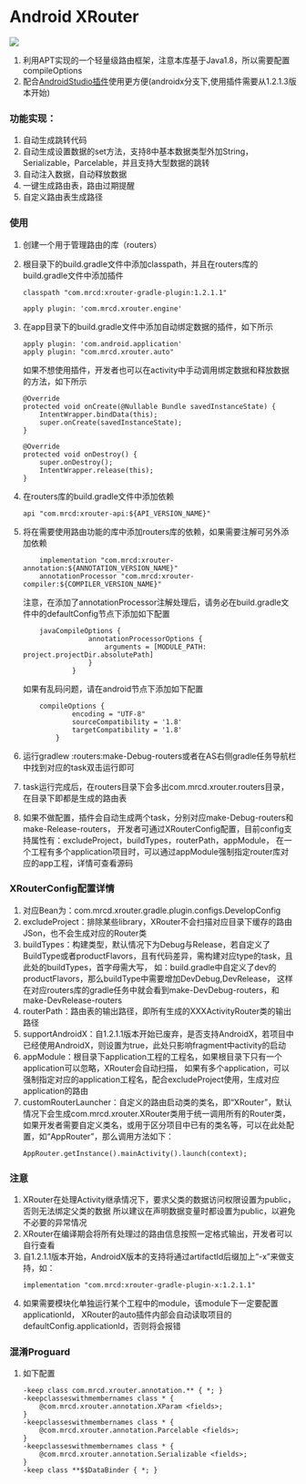# Android XRouter
![](https://img.shields.io/bintray/v/sevennight2012/maven/xrouter-api)    

1. 利用APT实现的一个轻量级路由框架，注意本库基于Java1.8，所以需要配置compileOptions
2. 配合[AndroidStudio插件](https://github.com/SevenNight2012/XRouter-Navigator)使用更方便(androidx分支下,使用插件需要从1.2.1.3版本开始)

### 功能实现：

1.  自动生成跳转代码
2.  自动生成设置数据的set方法，支持8中基本数据类型外加String，Serializable，Parcelable，并且支持大型数据的跳转
3.  自动注入数据，自动释放数据
4.  一键生成路由表，路由过期提醒
5.  自定义路由表生成路径

### 使用

1.  创建一个用于管理路由的库（routers）
2.  根目录下的build.gradle文件中添加classpath，并且在routers库的build.gradle文件中添加插件
    ```
    classpath "com.mrcd:xrouter-gradle-plugin:1.2.1.1"
    
    apply plugin: 'com.mrcd.xrouter.engine'
    ```
3.  在app目录下的build.gradle文件中添加自动绑定数据的插件，如下所示
    ```
    apply plugin: 'com.android.application'
    apply plugin: "com.mrcd.xrouter.auto"
    ```
    如果不想使用插件，开发者也可以在activity中手动调用绑定数据和释放数据的方法，如下所示
    ```
    @Override
    protected void onCreate(@Nullable Bundle savedInstanceState) {
        IntentWrapper.bindData(this);
        super.onCreate(savedInstanceState);
    }
    
    @Override
    protected void onDestroy() {
        super.onDestroy();
        IntentWrapper.release(this);
    }
    ```
4.  在routers库的build.gradle文件中添加依赖 
    ```
    api "com.mrcd:xrouter-api:${API_VERSION_NAME}"
    ```
5.  将在需要使用路由功能的库中添加routers库的依赖，如果需要注解可另外添加依赖 
    ```
        implementation "com.mrcd:xrouter-annotation:${ANNOTATION_VERSION_NAME}"
        annotationProcessor "com.mrcd:xrouter-compiler:${COMPILER_VERSION_NAME}"
    ```
    注意，在添加了annotationProcessor注解处理后，请务必在build.gradle文件中的defaultConfig节点下添加如下配置
    
    ```
        javaCompileOptions {
                    annotationProcessorOptions {
                        arguments = [MODULE_PATH: project.projectDir.absolutePath]
                    }
                }
    ```

    如果有乱码问题，请在android节点下添加如下配置

    ```
        compileOptions {
                encoding = "UTF-8"
                sourceCompatibility = '1.8'
                targetCompatibility = '1.8'
            }
    ```
6.  运行gradlew
    :routers:make-Debug-routers或者在AS右侧gradle任务导航栏中找到对应的task双击运行即可
7.  task运行完成后，在routers目录下会多出com.mrcd.xrouter.routers目录，在目录下即都是生成的路由表
8.  如果不做配置，插件会自动生成两个task，分别对应make-Debug-routers和make-Release-routers，
    开发者可通过XRouterConfig配置，目前config支持属性有：excludeProject，buildTypes，routerPath，appModule，
    在一个工程有多个application项目时，可以通过appModule强制指定router库对应的app工程，详情可查看源码    
    
### XRouterConfig配置详情    

1.  对应Bean为：com.mrcd.xrouter.gradle.plugin.configs.DevelopConfig
2.  excludeProject：排除某些library，XRouter不会扫描对应目录下缓存的路由JSon，也不会生成对应的Router类
3.  buildTypes：构建类型，默认情况下为Debug与Release，若自定义了BuildType或者productFlavors，且有代码差异，需构建对应type的task，且此处的buildTypes，首字母需大写，
    如：build.gradle中自定义了dev的productFlavors，那么buildType中需要增加DevDebug,DevRelease，
    这样在对应routers库的gradle任务中就会看到make-DevDebug-routers，和make-DevRelease-routers
4.  routerPath：路由表的输出路径，即所有生成的XXXActivityRouter类的输出路径
5.  supportAndroidX：自1.2.1.1版本开始已废弃，是否支持AndroidX，若项目中已经使用AndroidX，则设置为true，此处只影响fragment中activity的启动
6.  appModule：根目录下application工程的工程名，如果根目录下只有一个application可以忽略，XRouter会自动扫描，
如果有多个application，可以强制指定对应的application工程名，配合excludeProject使用，生成对应application的路由
7.  customRouterLauncher：自定义的路由启动类的类名，即“XRouter”，默认情况下会生成com.mrcd.xrouter.XRouter类用于统一调用所有的Router类，
如果开发者需要自定义类名，或用于区分项目中已有的类名等，可以在此处配置，如“AppRouter”，那么调用方法如下：
    ```
    AppRouter.getInstance().mainActivity().launch(context);
    ```
### 注意       
  
1.  XRouter在处理Activity继承情况下，要求父类的数据访问权限设置为public，否则无法绑定父类的数据
    所以建议在声明数据变量时都设置为public，以避免不必要的异常情况
2.  XRouter在编译期会将所有处理过的路由信息按照一定格式输出，开发者可以自行查看
3.  自1.2.1.1版本开始，AndroidX版本的支持将通过artifactId后缀加上“-x”来做支持，如：
    ```
    implementation "com.mrcd:xrouter-gradle-plugin-x:1.2.1.1"
    ```
4.  如果需要模块化单独运行某个工程中的module，该module下一定要配置applicationId，
    XRouter的auto插件内部会自动读取项目的defaultConfig.applicationId，否则将会报错

### 混淆Proguard

1.  如下配置
    ```
    -keep class com.mrcd.xrouter.annotation.** { *; }
    -keepclasseswithmembernames class * {
        @com.mrcd.xrouter.annotation.XParam <fields>;
    }
    -keepclasseswithmembernames class * {
        @com.mrcd.xrouter.annotation.Parcelable <fields>;
    }
    -keepclasseswithmembernames class * {
        @com.mrcd.xrouter.annotation.Serializable <fields>;
    }
    -keep class **$$DataBinder { *; }
    ```  

    